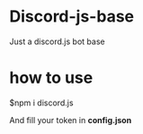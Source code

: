 # Discord-js-base


Just a discord.js bot base

# how to use 

$npm i discord.js

And fill your token in **config.json**





